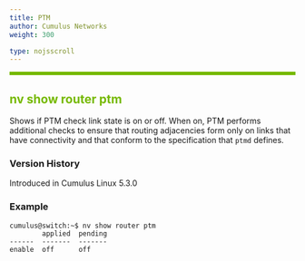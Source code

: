 ```yaml
---
title: PTM
author: Cumulus Networks
weight: 300

type: nojsscroll
---
```

<style>
h { color: RGB(118,185,0)}
</style>
<HR STYLE="BORDER: DASHED RGB(118,185,0) 0.5PX;BACKGROUND-COLOR: RGB(118,185,0);HEIGHT: 4.0PX;"/>

## <h>nv show router ptm</h>

Shows if PTM check link state is on or off. When on, PTM performs additional checks to ensure that routing adjacencies form only on links that have connectivity and that conform to the specification that `ptmd` defines.

### Version History

Introduced in Cumulus Linux 5.3.0

### Example

```
cumulus@switch:~$ nv show router ptm
        applied  pending
------  -------  -------
enable  off      off
```
